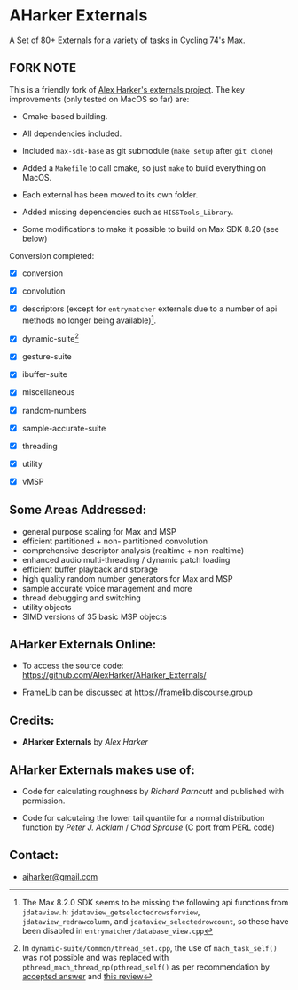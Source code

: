 # AHarker Externals

A Set of 80+ Externals for a variety of tasks in Cycling 74's Max.


## FORK NOTE

This is a friendly fork of [Alex Harker's externals project](https://github.com/AlexHarker/AHarker_Externals/). The key improvements (only tested on MacOS so far) are:

- Cmake-based building.

- All dependencies included.

- Included `max-sdk-base` as git submodule (`make setup` after `git clone`)

- Added a `Makefile` to call cmake, so just `make` to build everything on MacOS.

- Each external has been moved to its own folder.

- Added missing dependencies such as `HISSTools_Library`.

- Some modifications to make it possible to build on Max SDK 8.20 (see below)


Conversion completed:

- [x] conversion
- [x] convolution
- [x] descriptors (except for `entrymatcher` externals due to a number of api methods no longer being available)[^1].
- [x] dynamic-suite[^2]
- [x] gesture-suite
- [x] ibuffer-suite
- [x] miscellaneous
- [x] random-numbers
- [x] sample-accurate-suite
- [x] threading
- [x] utility
- [x] vMSP


[^1]: The Max 8.2.0 SDK seems to be missing the following api functions from `jdataview.h`: `jdataview_getselectedrowsforview`,  `jdataview_redrawcolumn`, and `jdataview_selectedrowcount`, so these have been disabled in `entrymatcher/database_view.cpp`

[^2]: In `dynamic-suite/Common/thread_set.cpp`, the use of `mach_task_self()` was not possible and was replaced with `pthread_mach_thread_np(pthread_self()` as per recommendation by [accepted answer](https://developer.apple.com/forums/thread/703361) and [this review](https://codereview.chromium.org/276043002/)


## Some Areas Addressed:

- general purpose scaling for Max and MSP
- efficient partitioned + non- partitioned convolution
- comprehensive descriptor analysis (realtime + non-realtime)
- enhanced audio multi-threading / dynamic patch loading
- efficient buffer playback and storage
- high quality random number generators for Max and MSP
- sample accurate voice management and more
- thread debugging and switching
- utility objects
- SIMD versions of 35 basic MSP objects

## AHarker Externals Online:

- To access the source code: https://github.com/AlexHarker/AHarker_Externals/

- FrameLib can be discussed at https://framelib.discourse.group

## Credits:

- **AHarker Externals** by *Alex Harker* <br>

## AHarker Externals makes use of:

- Code for calculating roughness by *Richard Parncutt* and published with permission.

- Code for calcutaing the lower tail quantile for a normal distribution function by *Peter J. Acklam* / *Chad Sprouse* (C port from PERL code)


## Contact:

- ajharker@gmail.com
